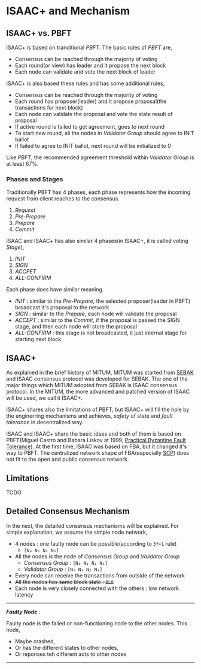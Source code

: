 # ISAAC+ and Mechanism

## ISAAC+ vs. PBFT

ISAAC+ is based on tranditional *PBFT*. The basic rules of *PBFT* are,

* Consensus can be reached through the majority of voting
* Each round(or view) has leader and it propose the next block
* Each node can validate and vote the next block of leader

ISAAC+ is also based these rules and has some additional rules,

* Consensus can be reached through the majority of voting
* Each round has proposer(leader) and it propose proposal(the transactions for next block)
* Each node can validate the proposal and vote the state result of proposal
* If active round is failed to get agreement, goes to next round
* To start new round, all the nodes in *Validator Group* should agree to INIT ballot
* If failed to agree to INIT ballot, next round will be initialized to 0

Like *PBFT*, the recommended agreement threshold within *Validator Group* is at least 67%.


### Phases and Stages

Traditionally PBFT has 4 phases, each phase represents how the incoming request from client reaches to the consensus.

1. *Request*
1. *Pre-Prepare*
1. *Prepare*
1. *Commit*

ISAAC and ISAAC+ has also similar 4 phases(in ISAAC+, it is called voting *Stage*),

1. *INIT*
1. *SIGN*
1. *ACCPET*
1. *ALL-CONFIRM*

Each phase does have similar meaning.

* *INIT* : similar to the *Pre-Prepare*, the selected proposer(leader in PBFT) broadcast it's proposal to the network
* *SIGN* : similar to the *Prepare*, each node will validate the proposal
* *ACCEPT* : similar to the *Commit*, if the proposal is passed the SIGN stage, and then each node will store the proposal
* *ALL-CONFIRM* : this stage is not broadcasted, it just internal stage for starting next block.

## ISAAC+

As explained in the brief history of MITUM, MITUM was started from [SEBAK](https://github.com/bosnet/sebak) and ISAAC consensus protocol was developed for SEBAK. The one of the major things which MITUM adopted from SEBAK is ISAAC consensus protocol. In the MITUM, the more advanced and patched version of ISAAC will be used, we call it ISAAC+.

ISAAC+ shares also the limitations of PBFT, but ISAAC+ will fill the hole by the enginerring mechanisms and achieves, *safety* of state and *fault tolerance* in decentralized way.

ISAAC and ISAAC+ share the basic idaes and both of them is based on PBFT(Miguel Castro and Babara Liskov at 1999, [Practical Byzantine Fault Tolerance](http://pmg.csail.mit.edu/papers/osdi99.pdf)). At the first time, ISAAC was based on FBA, but it changed it's way to PBFT. The centralized network shape of FBA(especially [SCP](https://www.stellar.org/papers/stellar-consensus-protocol.pdf)) does not fit to the open and public consensus network.


## Limitations

TODO

## Detailed Consensus Mechanism

In the next, the detailed consensus mechanisms will be explained. For simple explanation, we assume the simple node network,

* 4 nodes : one faulty node can be possible(according to `3f+1` rule)
    - `[N₀ N₁ N₂ N₃]`
* All the nodes is the node of *Consensus Group* and *Validator Group*
    - *Consensus Group* : `[N₀ N₁ N₂ N₃]`
    - *Validator Group* : `[N₀ N₁ N₂ N₃]`
* Every node can receive the transactions from outside of the network
* ~~All the nodes has same block state : `BL0`~~
* Each node is very closely connected with the others : low network latency

---
***Faulty Node*** :

Faulty node is the failed or non-functioning node to the other nodes. This node,

* Maybe crashed,
* Or has the different states to other nodes,
* Or reponses teh different acts to other nodes

---
